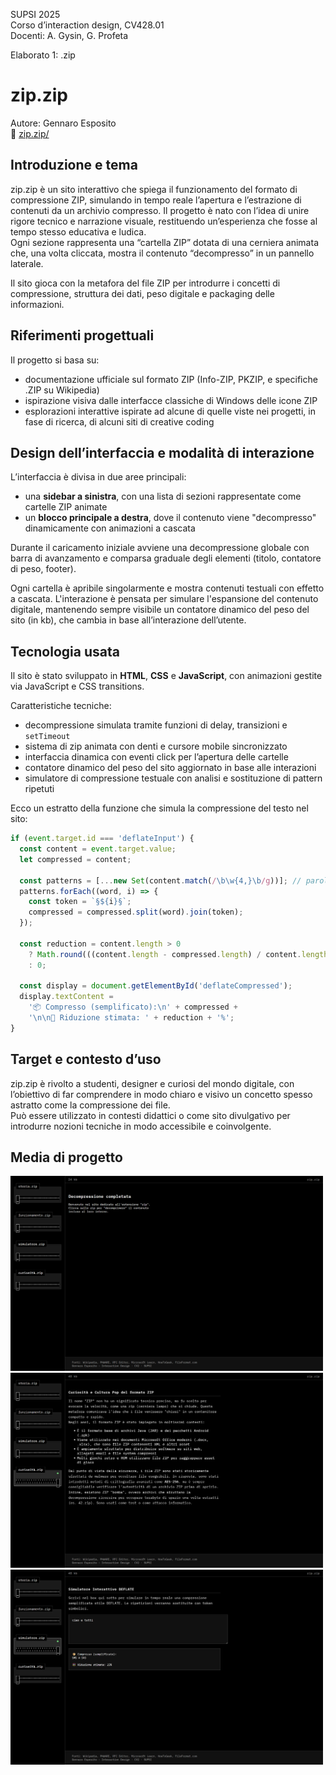 SUPSI 2025  
Corso d’interaction design, CV428.01  
Docenti: A. Gysin, G. Profeta  

Elaborato 1: .zip

# zip.zip  
Autore: Gennaro Esposito  
🔗 [zip.zip/](https://gennespo.github.io/zip.zip/)

## Introduzione e tema

zip.zip è un sito interattivo che spiega il funzionamento del formato di compressione ZIP, simulando in tempo reale l’apertura e l’estrazione di contenuti da un archivio compresso. Il progetto è nato con l’idea di unire rigore tecnico e narrazione visuale, restituendo un’esperienza che fosse al tempo stesso educativa e ludica.  
Ogni sezione rappresenta una “cartella ZIP” dotata di una cerniera animata che, una volta cliccata, mostra il contenuto “decompresso” in un pannello laterale.

Il sito gioca con la metafora del file ZIP per introdurre i concetti di compressione, struttura dei dati, peso digitale e packaging delle informazioni.

## Riferimenti progettuali

Il progetto si basa su:

- documentazione ufficiale sul formato ZIP (Info-ZIP, PKZIP, e specifiche .ZIP su Wikipedia)
- ispirazione visiva dalle interfacce classiche di Windows delle icone ZIP
- esplorazioni interattive ispirate ad alcune di quelle viste nei progetti, in fase di ricerca, di alcuni siti di creative coding

## Design dell’interfaccia e modalità di interazione

L’interfaccia è divisa in due aree principali:
- una **sidebar a sinistra**, con una lista di sezioni rappresentate come cartelle ZIP animate
- un **blocco principale a destra**, dove il contenuto viene "decompresso" dinamicamente con animazioni a cascata

Durante il caricamento iniziale avviene una decompressione globale con barra di avanzamento e comparsa graduale degli elementi (titolo, contatore di peso, footer).

Ogni cartella è apribile singolarmente e mostra contenuti testuali con effetto a cascata. L'interazione è pensata per simulare l'espansione del contenuto digitale, mantenendo sempre visibile un contatore dinamico del peso del sito (in kb), che cambia in base all’interazione dell’utente.

## Tecnologia usata

Il sito è stato sviluppato in **HTML**, **CSS** e **JavaScript**, con animazioni gestite via JavaScript e CSS transitions.

Caratteristiche tecniche:
- decompressione simulata tramite funzioni di delay, transizioni e `setTimeout`
- sistema di zip animata con denti e cursore mobile sincronizzato
- interfaccia dinamica con eventi click per l’apertura delle cartelle
- contatore dinamico del peso del sito aggiornato in base alle interazioni
- simulatore di compressione testuale con analisi e sostituzione di pattern ripetuti

Ecco un estratto della funzione che simula la compressione del testo nel sito:

```JavaScript
if (event.target.id === 'deflateInput') {
  const content = event.target.value;
  let compressed = content;

  const patterns = [...new Set(content.match(/\b\w{4,}\b/g))]; // parole di almeno 4 lettere
  patterns.forEach((word, i) => {
    const token = `§${i}§`;
    compressed = compressed.split(word).join(token);
  });

  const reduction = content.length > 0
    ? Math.round(((content.length - compressed.length) / content.length) * 100)
    : 0;

  const display = document.getElementById('deflateCompressed');
  display.textContent =
    '📦 Compresso (semplificato):\n' + compressed +
    '\n\n🧮 Riduzione stimata: ' + reduction + '%';
}
```

## Target e contesto d’uso

zip.zip è rivolto a studenti, designer e curiosi del mondo digitale, con l’obiettivo di far comprendere in modo chiaro e visivo un concetto spesso astratto come la compressione dei file.  
Può essere utilizzato in contesti didattici o come sito divulgativo per introdurre nozioni tecniche in modo accessibile e coinvolgente.

## Media di progetto

<img src="doc/screen_intro.png" width="500" alt="Decompressione iniziale" />  
<img src="doc/screen_folder.png" width="500" alt="Cartella ZIP aperta" />  
<img src="doc/screen_deflate.png" width="500" alt="Simulatore Deflate" />
